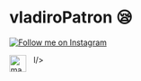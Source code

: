# vladiroPatron 😪

[![Follow me on Instagram](https://custom-icon-badges.demolab.com/badge/-Instagram-ea4aaa?style=for-the-badge&logo=heart&logoColor=white)](https://instagram.com/vladirocox "Follow me on Instagram")

l/>
<img align="left" alt="macOS" width="30px" style="padding-right:10px;" src="https://cdn-icons-png.flaticon.com/512/2/2235.png" />
<br />

#

[instagram]: https://instagram.com/vladirocox
